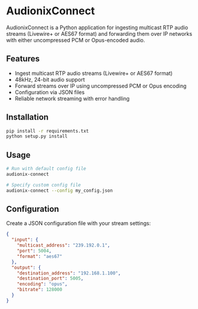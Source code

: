 # AudionixConnect

AudionixConnect is a Python application for ingesting multicast RTP audio streams (Livewire+ or AES67 format) and forwarding them over IP networks with either uncompressed PCM or Opus-encoded audio.

## Features

- Ingest multicast RTP audio streams (Livewire+ or AES67 format)
- 48kHz, 24-bit audio support
- Forward streams over IP using uncompressed PCM or Opus encoding
- Configuration via JSON files
- Reliable network streaming with error handling

## Installation

```bash
pip install -r requirements.txt
python setup.py install
```

## Usage

```bash
# Run with default config file
audionix-connect

# Specify custom config file
audionix-connect --config my_config.json
```

## Configuration

Create a JSON configuration file with your stream settings:

```json
{
  "input": {
    "multicast_address": "239.192.0.1",
    "port": 5004,
    "format": "aes67"
  },
  "output": {
    "destination_address": "192.168.1.100",
    "destination_port": 5005,
    "encoding": "opus",
    "bitrate": 128000
  }
}
```
